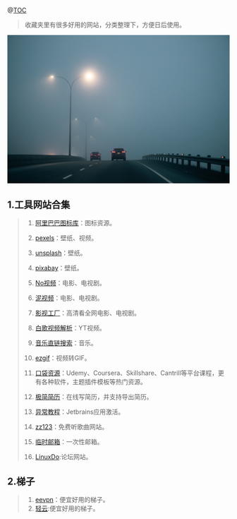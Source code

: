 ﻿﻿﻿@[TOC](目录)

> 收藏夹里有很多好用的网站，分类整理下，方便日后使用。
> 
![在这里插入图片描述](实用网站合集.assets/d942573974abd1857cab19ad4fb72f45.jpeg)
## 1.工具网站合集

> 1. [阿里巴巴图标库](https://www.iconfont.cn/)：图标资源。
>
> 2. [pexels](https://www.pexels.com/zh-cn/)：壁纸、视频。
>
> 3. [unsplash](https://unsplash.com/)：壁纸。
>
> 4. [pixabay](https://pixabay.com/)：壁纸。
>
> 5. [No视频](https://www.novipnoad.com/)：电影、电视剧。
>
> 6. [泥视频](https://www.nivod.vip/)：电影、电视剧。
>
> 7. [影视工厂](https://www.ysgc.fun/)：高清看全网电影、电视剧。
>
> 8. [白歌视频解析](https://v.hi.sy/)：YT视频。
>
> 9. [音乐直链搜索](https://music.liuzhijin.cn/)：音乐。
>
> 10. [ezgif](https://ezgif.com/video-to-gif)：视频转GIF。
>
> 11. [口袋资源](https://www.koudaizy.com/)：Udemy、Coursera、Skillshare、Cantrill等平台课程，更有各种软件，主题插件模板等热门资源。
>
> 12. [极简简历](https://www.polebrief.com/)：在线写简历，并支持导出简历。
>
> 13. [异常教程](https://www.exception.site/)：Jetbrains应用激活。
>
> 14. [zz123](https://zz123.com/)：免费听歌曲网站。
>
> 15. [临时邮箱](http://24mail.chacuo.net/)：一次性邮箱。
>
> 16. [LinuxDo](https://linux.do/latest):论坛网站。
>
>     
## 2.梯子

> 1. [eevpn](https://www.eevpn88.com/#/login)：便宜好用的梯子。
> 2. [轻云](https://qingyun.world/#/register?code=HhAE7NMq):便宜好用的梯子。
